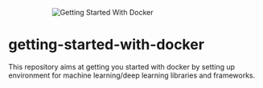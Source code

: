 &nbsp;&nbsp;&nbsp;&nbsp;&nbsp;&nbsp;&nbsp;&nbsp;&nbsp;&nbsp;&nbsp;&nbsp;&nbsp;&nbsp;&nbsp;&nbsp;&nbsp;&nbsp;&nbsp;&nbsp;&nbsp;&nbsp;![Getting Started With Docker](https://github.com/ajaymache/getting-started-with-docker/blob/master/misc/images/DockerLogo.png)
# getting-started-with-docker
This repository aims at getting you started with docker by setting up environment for machine learning/deep learning libraries and frameworks.
